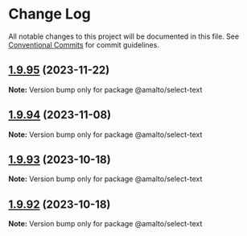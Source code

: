 # Change Log

All notable changes to this project will be documented in this file. See
[Conventional Commits](https://conventionalcommits.org) for commit guidelines.

## [1.9.95](https://github.com/amalto/platform6-ui-components/compare/@amalto/select-text@1.9.94...@amalto/select-text@1.9.95) (2023-11-22)

**Note:** Version bump only for package @amalto/select-text

## [1.9.94](https://github.com/amalto/platform6-ui-components/compare/@amalto/select-text@1.9.93...@amalto/select-text@1.9.94) (2023-11-08)

**Note:** Version bump only for package @amalto/select-text

## [1.9.93](https://github.com/amalto/platform6-ui-components/compare/@amalto/select-text@1.9.92...@amalto/select-text@1.9.93) (2023-10-18)

**Note:** Version bump only for package @amalto/select-text

## [1.9.92](https://github.com/amalto/platform6-ui-components/compare/@amalto/select-text@1.9.91...@amalto/select-text@1.9.92) (2023-10-18)

**Note:** Version bump only for package @amalto/select-text
